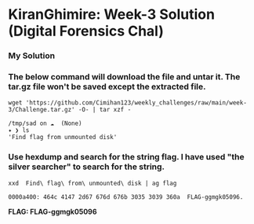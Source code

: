 # KiranGhimire: Week-3 Solution (Digital Forensics Chal)

### My Solution


### The below command will download the file and untar it. The tar.gz file won't be saved except the extracted file.
```
wget 'https://github.com/Cimihan123/weekly_challenges/raw/main/week-3/Challenge.tar.gz' -O- | tar xzf -

/tmp/sad on ☁️  (None)
✦ ❯ ls
'Find flag from unmounted disk'
```


### Use hexdump and search for the string flag. I have used "the silver searcher" to search for the string.


```
xxd  Find\ flag\ from\ unmounted\ disk | ag flag

0000a400: 464c 4147 2d67 676d 676b 3035 3039 360a  FLAG-ggmgk05096.

```

**FLAG: FLAG-ggmgk05096**
